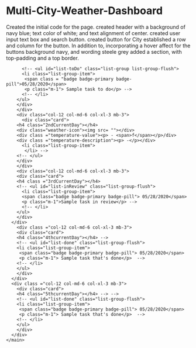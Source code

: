 # Multi-City-Weather-Dashboard
Created the initial code for the page.
created header with a background of navy blue; text color of white; and text alignment of center.
created user input text box and search button.
created button for City established a row and column for the button.  In addition to, incorporating a hover affect for the buttons background navy, and wording steele grey
added a section, with top-padding and a top border.
<!-- <div class="col-12 col-lg-9">
        <div class="m-5 row justify-content-around">
          <div class="col-12 col-md-6 col-xl-3 mb-3">
        <input type="text" id= "searchTerm" value=""/>
        <p id="currentDay" class="lead"></p>
      </header>
      <div class="container">
      </div>
  </div>
        </div>       
    <main class="col-12 col-lg-9">
        <div class="m-5 row justify-content-around">
          <div class="col-12 col-md-6 col-xl-3 mb-3">
            <div class = "card">
          <h4 class = "1stCurrentDay"></h4> -->
          <!-- <ul id="list-toDo" class="list-group list-group-flush">
          <li class="list-group-item">
           <span class = "badge badge-primary badge-pill">05/28/2020</span> 
           <p class="m-1"> Sample task to do</p> -->
          <!-- </li>
        </ul>
        </div>
        </div>
        <div class="col-12 col-md-6 col-xl-3 mb-3">
          <div class="card">
        <h4 class="2ndCurrentDay"></h4>
        <div class="weather-icon"><img src= ""></div>
        <div class ="temperature-value"><p> - <span>f</span></p>/div>
        <div class ="temperature-description"><p> -</p></div>    
          <li class="list-group-item">
           </li> -->
        <!-- </ul>
        </div>
        </div>
        <div class="col-12 col-md-6 col-xl-3 mb-3">
        <div class="card">
        <h4 class ="3rdCurrentDay"></h4>
        <!-- <ul id="list-inReview" class="list-group-flush">
          <li class="list-group-item">
          <span class="badge badge-primary badge-pill"> 05/28/2020</span>
          <p class="m-1">Sample task in review</p> -->
          <!-- </li>
        </ul>
        </div>
      </div>
        <div class ="col-12 col-md-6 col-xl-3 mb-3">
        <div class="card">
        <h4 class="4thcurrentDay"></h4> -->
        <!-- <ul id="list-done" class="list-group-flush">
        <li class="list-group-item">
         <span class="badge badge-primary badge-pill"> 05/28/2020</span>
         <p class="m-1"> Sample task that's done</p>  -->
        <!-- </li>
        </ul>
        </div>
      </div>
      <div class ="col-12 col-md-6 col-xl-3 mb-3">
        <div class="card">
        <h4 class="5thcurrentDay"></h4> --> -->
        <!-- <ul id="list-done" class="list-group-flush">
        <li class="list-group-item">
         <span class="badge badge-primary badge-pill"> 05/28/2020</span>
         <p class="m-1"> Sample task that's done</p>  -->
        <!-- </li>
        </ul>
        </div>
      </div>
    </main>